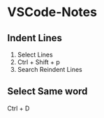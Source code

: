 # VSCode-Notes

## Indent Lines
1. Select Lines
2. Ctrl + Shift + p
3. Search Reindent Lines

## Select Same word
Ctrl + D 
